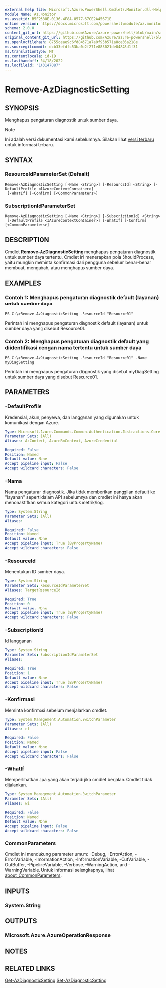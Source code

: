 ```yaml
---
external help file: Microsoft.Azure.PowerShell.Cmdlets.Monitor.dll-Help.xml
Module Name: Az.Monitor
ms.assetid: B5F2388E-0136-4F8A-8577-67CE2A45671E
online version: https://docs.microsoft.com/powershell/module/az.monitor/remove-azdiagnosticsetting
schema: 2.0.0
content_git_url: https://github.com/Azure/azure-powershell/blob/main/src/Monitor/Monitor/help/Remove-AzDiagnosticSetting.md
original_content_git_url: https://github.com/Azure/azure-powershell/blob/main/src/Monitor/Monitor/help/Remove-AzDiagnosticSetting.md
ms.openlocfilehash: 8755ceae9c6fd84371a7a0f95b571a8ce36a218e
ms.sourcegitcommit: dcb33efdfc53ba0b2f271e883021de84878d1f31
ms.translationtype: MT
ms.contentlocale: id-ID
ms.lasthandoff: 04/18/2022
ms.locfileid: "143147087"
---
```

# Remove-AzDiagnosticSetting

## SYNOPSIS
Menghapus pengaturan diagnostik untuk sumber daya.

> [!NOTE]
>Ini adalah versi dokumentasi kami sebelumnya. Silakan lihat [versi terbaru](/powershell/module/az.monitor/remove-azdiagnosticsetting) untuk informasi terbaru.

## SYNTAX

### ResourceIdParameterSet (Default)
```
Remove-AzDiagnosticSetting [-Name <String>] [-ResourceId] <String> [-DefaultProfile <IAzureContextContainer>]
 [-WhatIf] [-Confirm] [<CommonParameters>]
```

### SubscriptionIdParameterSet
```
Remove-AzDiagnosticSetting [-Name <String>] [-SubscriptionId] <String>
 [-DefaultProfile <IAzureContextContainer>] [-WhatIf] [-Confirm] [<CommonParameters>]
```

## DESCRIPTION
Cmdlet **Remove-AzDiagnosticSetting** menghapus pengaturan diagnostik untuk sumber daya tertentu.
Cmdlet ini menerapkan pola ShouldProcess, yaitu mungkin meminta konfirmasi dari pengguna sebelum benar-benar membuat, mengubah, atau menghapus sumber daya.

## EXAMPLES

### Contoh 1: Menghapus pengaturan diagnostik default (layanan) untuk sumber daya
```
PS C:\>Remove-AzDiagnosticSetting -ResourceId "Resource01"
```

Perintah ini menghapus pengaturan diagnostik default (layanan) untuk sumber daya yang disebut Resource01.

### Contoh 2: Menghapus pengaturan diagnostik default yang diidentifikasi dengan nama tertentu untuk sumber daya
```
PS C:\>Remove-AzDiagnosticSetting -ResourceId "Resource01" -Name myDiagSetting
```

Perintah ini menghapus pengaturan diagnostik yang disebut myDiagSetting untuk sumber daya yang disebut Resource01.

## PARAMETERS

### -DefaultProfile
Kredensial, akun, penyewa, dan langganan yang digunakan untuk komunikasi dengan Azure.

```yaml
Type: Microsoft.Azure.Commands.Common.Authentication.Abstractions.Core.IAzureContextContainer
Parameter Sets: (All)
Aliases: AzContext, AzureRmContext, AzureCredential

Required: False
Position: Named
Default value: None
Accept pipeline input: False
Accept wildcard characters: False
```

### -Nama
Nama pengaturan diagnostik. Jika tidak memberikan panggilan default ke "layanan" seperti dalam API sebelumnya dan cmdlet ini hanya akan menonaktifkan semua kategori untuk metrik/log.

```yaml
Type: System.String
Parameter Sets: (All)
Aliases:

Required: False
Position: Named
Default value: None
Accept pipeline input: True (ByPropertyName)
Accept wildcard characters: False
```

### -ResourceId
Menentukan ID sumber daya.

```yaml
Type: System.String
Parameter Sets: ResourceIdParameterSet
Aliases: TargetResourceId

Required: True
Position: 0
Default value: None
Accept pipeline input: True (ByPropertyName)
Accept wildcard characters: False
```

### -SubscriptionId
Id langganan

```yaml
Type: System.String
Parameter Sets: SubscriptionIdParameterSet
Aliases:

Required: True
Position: 1
Default value: None
Accept pipeline input: True (ByPropertyName)
Accept wildcard characters: False
```

### -Konfirmasi
Meminta konfirmasi sebelum menjalankan cmdlet.

```yaml
Type: System.Management.Automation.SwitchParameter
Parameter Sets: (All)
Aliases: cf

Required: False
Position: Named
Default value: None
Accept pipeline input: False
Accept wildcard characters: False
```

### -WhatIf
Memperlihatkan apa yang akan terjadi jika cmdlet berjalan. Cmdlet tidak dijalankan.

```yaml
Type: System.Management.Automation.SwitchParameter
Parameter Sets: (All)
Aliases: wi

Required: False
Position: Named
Default value: None
Accept pipeline input: False
Accept wildcard characters: False
```

### CommonParameters
Cmdlet ini mendukung parameter umum: -Debug, -ErrorAction, -ErrorVariable, -InformationAction, -InformationVariable, -OutVariable, -OutBuffer, -PipelineVariable, -Verbose, -WarningAction, and -WarningVariable. Untuk informasi selengkapnya, lihat [about_CommonParameters](http://go.microsoft.com/fwlink/?LinkID=113216).

## INPUTS

### System.String

## OUTPUTS

### Microsoft.Azure.AzureOperationResponse

## NOTES

## RELATED LINKS

[Get-AzDiagnosticSetting](./Get-AzDiagnosticSetting.md)
 [Set-AzDiagnosticSetting](./Set-AzDiagnosticSetting.md)
